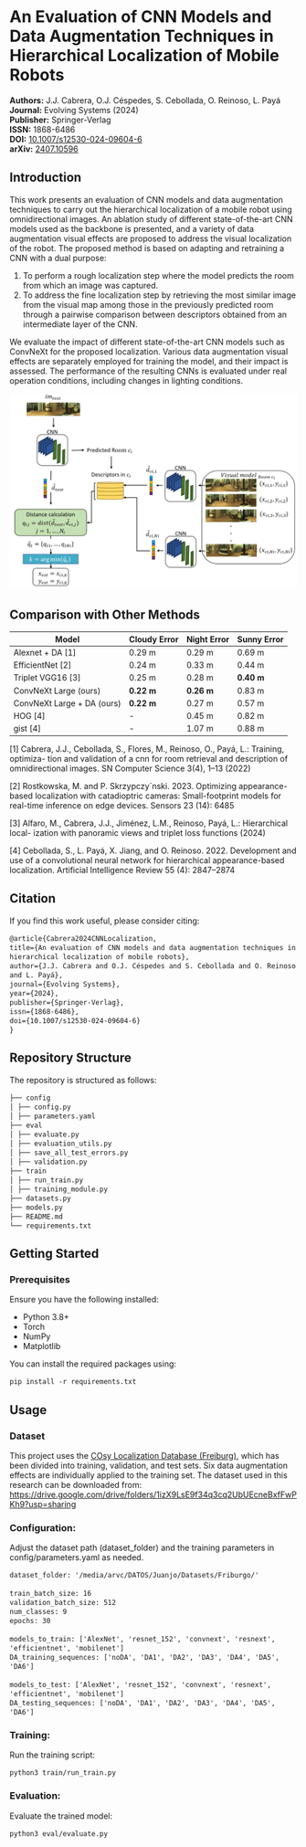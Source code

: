 # An Evaluation of CNN Models and Data Augmentation Techniques in Hierarchical Localization of Mobile Robots

**Authors:** J.J. Cabrera, O.J. Céspedes, S. Cebollada, O. Reinoso, L. Payá  
**Journal:** Evolving Systems (2024)  
**Publisher:** Springer-Verlag  
**ISSN:** 1868-6486  
**DOI:** [10.1007/s12530-024-09604-6](https://doi.org/10.1007/s12530-024-09604-6)  
**arXiv:** [2407.10596](https://arxiv.org/abs/2407.10596)

## Introduction

This work presents an evaluation of CNN models and data augmentation techniques to carry out the hierarchical localization of a mobile robot using omnidirectional images. An ablation study of different state-of-the-art CNN models used as the backbone is presented, and a variety of data augmentation visual effects are proposed to address the visual localization of the robot. The proposed method is based on adapting and retraining a CNN with a dual purpose: 
1. To perform a rough localization step where the model predicts the room from which an image was captured.
2. To address the fine localization step by retrieving the most similar image from the visual map among those in the previously predicted room through a pairwise comparison between descriptors obtained from an intermediate layer of the CNN.

We evaluate the impact of different state-of-the-art CNN models such as ConvNeXt for the proposed localization. Various data augmentation visual effects are separately employed for training the model, and their impact is assessed. The performance of the resulting CNNs is evaluated under real operation conditions, including changes in lighting conditions.

![Example Image](media/Hierarchical_Localization.PNG)



## Comparison with Other Methods

| Model                             | Cloudy Error | Night Error | Sunny Error |
|-----------------------------------|--------------|-------------|-------------|
| Alexnet + DA [1] | 0.29 m       | 0.29 m      | 0.69 m      |
| EfficientNet [2] | 0.24 m       | 0.33 m      | 0.44 m      |
| Triplet VGG16 [3]    | 0.25 m       | 0.28 m      | **0.40 m**  |
| ConvNeXt Large (ours)             | **0.22 m**   | **0.26 m**  | 0.83 m      |
| ConvNeXt Large + DA (ours)        | **0.22 m**   | 0.27 m      | 0.57 m      |
| HOG [4]           | -            | 0.45 m      | 0.82 m      |
| gist [4]          | -            | 1.07 m      | 0.88 m      |


[1] Cabrera, J.J., Cebollada, S., Flores, M., Reinoso, O., Payá, L.: Training, optimiza-
tion and validation of a cnn for room retrieval and description of omnidirectional
images. SN Computer Science 3(4), 1–13 (2022)

[2] Rostkowska, M. and P. Skrzypczy´nski. 2023. Optimizing appearance-based
localization with catadioptric cameras: Small-footprint models for real-time
inference on edge devices. Sensors 23 (14): 6485 

[3] Alfaro, M., Cabrera, J.J., Jiménez, L.M., Reinoso, Payá, L.: Hierarchical local-
ization with panoramic views and triplet loss functions (2024)

[4] Cebollada, S., L. Payá, X. Jiang, and O. Reinoso. 2022. Development and
use of a convolutional neural network for hierarchical appearance-based
localization. Artificial Intelligence Review 55 (4): 2847–2874 

## Citation
If you find this work useful, please consider citing:

    @article{Cabrera2024CNNLocalization,
    title={An evaluation of CNN models and data augmentation techniques in hierarchical localization of mobile robots},
    author={J.J. Cabrera and O.J. Céspedes and S. Cebollada and O. Reinoso and L. Payá},
    journal={Evolving Systems},
    year={2024},
    publisher={Springer-Verlag},
    issn={1868-6486},
    doi={10.1007/s12530-024-09604-6}
    }



## Repository Structure

The repository is structured as follows:

    ├── config
    │ ├── config.py
    │ ├── parameters.yaml
    ├── eval
    │ ├── evaluate.py
    │ ├── evaluation_utils.py
    │ ├── save_all_test_errors.py
    │ ├── validation.py
    ├── train
    │ ├── run_train.py
    │ ├── training_module.py
    ├── datasets.py 
    ├── models.py
    ├── README.md
    └── requirements.txt

## Getting Started

### Prerequisites

Ensure you have the following installed:
- Python 3.8+
- Torch
- NumPy
- Matplotlib

You can install the required packages using:

    pip install -r requirements.txt

## Usage

### Dataset

This project uses the [COsy Localization Database (Freiburg)](https://www.cas.kth.se/COLD/cold-freiburg.html), which has been divided into training, validation, and test sets. Six data augmentation effects are individually applied to the training set. The dataset used in this research can be downloaded from: https://drive.google.com/drive/folders/1izX9LsE9f34q3cq2UbUEcneBxfFwPKh9?usp=sharing

### Configuration:
Adjust the dataset path (dataset_folder) and the training parameters in config/parameters.yaml as needed.
    
    dataset_folder: '/media/arvc/DATOS/Juanjo/Datasets/Friburgo/'
    
    train_batch_size: 16
    validation_batch_size: 512
    num_classes: 9
    epochs: 30
    
    models_to_train: ['AlexNet', 'resnet_152', 'convnext', 'resnext', 'efficientnet', 'mobilenet']
    DA_training_sequences: ['noDA', 'DA1', 'DA2', 'DA3', 'DA4', 'DA5', 'DA6']
    
    models_to_test: ['AlexNet', 'resnet_152', 'convnext', 'resnext', 'efficientnet', 'mobilenet']
    DA_testing_sequences: ['noDA', 'DA1', 'DA2', 'DA3', 'DA4', 'DA5', 'DA6']
    

### Training:
Run the training script:

    python3 train/run_train.py

### Evaluation:

Evaluate the trained model:

    python3 eval/evaluate.py 




